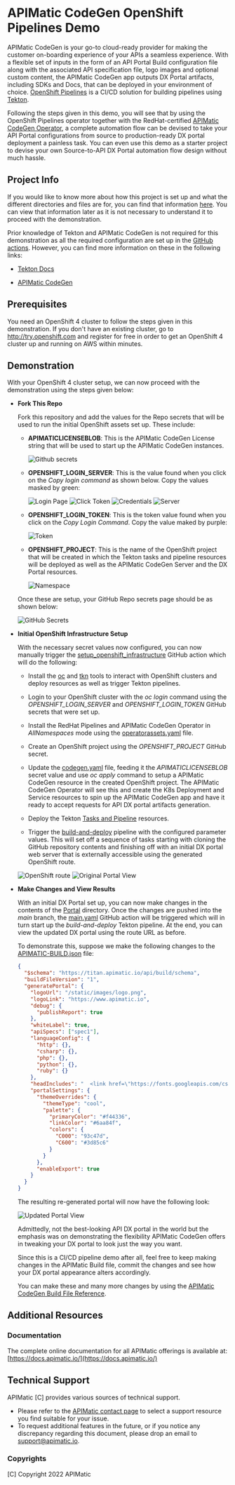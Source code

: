 # APIMatic CodeGen OpenShift Pipelines Demo

APIMatic CodeGen is your go-to cloud-ready provider for making the customer on-boarding experience of your APIs a seamless experience. With a flexible set of inputs in the form of an API Portal Build configuration file along with the associated API specification file, logo images and optional custom content, the APIMatic CodeGen app outputs DX Portal artifacts, including SDKs and Docs, that can be deployed in your environment of choice. [OpenShift Pipelines](https://cloud.redhat.com/blog/introducing-openshift-pipelines) is a CI/CD solution for building pipelines using [Tekton](https://tekton.dev).

Following the steps given in this demo, you will see that by using the OpenShift Pipelines operator together with the RedHat-certified [APIMatic CodeGen Operator](https://github.com/apimatic/apimatic-codegen-operator), a complete automation flow can be devised to take your API Portal configurations from source to production-ready DX portal deployment a painless task. You can even use this demo as a starter project to devise your own Source-to-API DX Portal automation flow design without much hassle.

## Project Info

If you would like to know more about how this project is set up and what the different directories and files are for, you can find that information [here](./docs/demo_structure.md). You can view that information later as it is not necessary to understand it to proceed with the demonstration.

Prior knowledge of Tekton and APIMatic CodeGen is not required for this demonstration as all the required configuration are set up in the [GitHub actions](./.github/workflows/). However, you can find more information on these in the following links:

- [Tekton Docs](https://tekton.dev/docs/)

- [APIMatic CodeGen](https://apimatic-core-v3-docs.netlify.app/#/http/getting-started/overview-apimatic-core)

## Prerequisites

You need an OpenShift 4 cluster to follow the steps given in this demonstration. If you don't have an existing cluster, go to http://try.openshift.com and register for free in order to get an OpenShift 4 cluster up and running on AWS within minutes.

## Demonstration

With your OpenShift 4 cluster setup, we can now proceed with the demonstration using the steps given below:

- **Fork This Repo**

  Fork this repository and add the values for the Repo secrets that will be used to run the initial OpenShift assets set up. These include:

  - **APIMATICLICENSEBLOB**:
    This is the APIMatic CodeGen License string that will be used to start up the APIMatic CodeGen instances.
    
    ![Github secrets](./docs/7.PNG)
    
  - **OPENSHIFT_LOGIN_SERVER**:
    This is the value found when you click on the _Copy login command_ as shown below. Copy the values masked by green:
    
    ![Login Page](./docs/1.PNG)
    ![Click Token](./docs/2.PNG)
    ![Credentials](./docs/3.PNG)
    ![Server](./docs/4.PNG)
    
  - **OPENSHIFT_LOGIN_TOKEN**:
    This is the token value found when you click on the _Copy Login Command_. Copy the value maked by purple:
    
    ![Token](./docs/5.PNG)
    
  - **OPENSHIFT_PROJECT**:
    This is the name of the OpenShift project that will be created in which the Tekton tasks and pipeline resources will be deployed as well as the
    APIMatic CodeGen Server and the DX Portal resources.
    
    ![Namespace](./docs/6.PNG)

  Once these are setup, your GitHub Repo secrets page should be as shown below:

  ![GitHub Secrets](./docs/8.PNG)

- **Initial OpenShift Infrastructure Setup**

  With the necessary secret values now configured, you can now manually trigger the [setup_openshift_infrastructure](./.github/workflows/setup_openshift_infrastructure.yaml) GitHub action which will do the following:

  - Install the [oc](https://github.com/openshift/oc) and [tkn](https://github.com/tektoncd/cli) tools to interact with OpenShift clusters and deploy resources as well as trigger Tekton pipelines.

  - Login to your OpenShift cluster with the _oc login_ command using the _OPENSHIFT_LOGIN_SERVER_ and _OPENSHIFT_LOGIN_TOKEN_ GitHub secrets that were set up.

  - Install the RedHat Pipelines and APIMatic CodeGen Operator in _AllNamespaces_ mode using the [operatorassets.yaml](./setup/operatorsassets.yaml) file.

  - Create an OpenShift project using the _OPENSHIFT_PROJECT_ GitHub secret.

  - Update the [codegen.yaml](./setup/codegen.yaml) file, feeding it the _APIMATICLICENSEBLOB_ secret value and use _oc apply_ command to setup a APIMatic CodeGen resource in the created OpenShift project. The APIMatic CodeGen Operator will see this and create the K8s Deployment and Service resources to spin up the APIMatic CodeGen app and have it ready to accept requests for API DX portal artifacts generation.

  - Deploy the Tekton [Tasks and Pipeline](./.tekton/) resources.

  - Trigger the [build-and-deploy](./.tekton/pipeline.yaml) pipeline with the configured parameter values. This will set off a sequence of tasks starting with cloning the GitHub repository contents and finishing off with an initial DX portal web server that is externally accessible using the generated OpenShift route.

  ![OpenShift route](./docs/11.PNG)
  ![Original Portal View](./docs/12.PNG)

- **Make Changes and View Results**

  With an initial DX Portal set up, you can now make changes in the contents of the [Portal](./Portal/) directory. Once the changes are pushed into the _main_ branch, the [main.yaml](./.github/workflows/main.yaml) GitHub action will be triggered which will in turn start up the _build-and-deploy_ Tekton pipeline. At the end, you can view the updated DX portal using the route URL as before.

  To demonstrate this, suppose we make the following changes to the [APIMATIC-BUILD.json](./Portal/APIMATIC-BUILD.json) file:

  ```json
  {
    "$schema": "https://titan.apimatic.io/api/build/schema",
    "buildFileVersion": "1",
    "generatePortal": {
      "logoUrl": "/static/images/logo.png",
      "logoLink": "https://www.apimatic.io",
      "debug": {
        "publishReport": true
      },
      "whiteLabel": true,
      "apiSpecs": ["spec1"],
      "languageConfig": {
        "http": {},
        "csharp": {},
        "php": {},
        "python": {},
        "ruby": {}
      },
      "headIncludes": "  <link href=\"https://fonts.googleapis.com/css?family=Open+Sans:300,300i,400,400i,600,600i,700,700i,800,800i&display=swap\" rel=\"stylesheet\">",
      "portalSettings": {
        "themeOverrides": {
          "themeType": "cool",
          "palette": {
            "primaryColor": "#f44336",
            "linkColor": "#6aa84f",
            "colors": {
              "C000": "93c47d",
              "C600": "#3d85c6"
            }
          }
        },
        "enableExport": true
      }
    }
  }
  ```

  The resulting re-generated portal will now have the following look:

  ![Updated Portal View](./docs/16.PNG)

  Admittedly, not the best-looking API DX portal in the world but the emphasis was on demonstrating the flexibility APIMatic CodeGen offers in tweaking your DX portal to look just the way you want.

  Since this is a CI/CD pipeline demo after all, feel free to keep making changes in the APIMatic Build file, commit the changes and see how your DX portal appearance alters accordingly.

  You can make these and many more changes by using the [APIMatic CodeGen Build File Reference](https://apimatic-core-v3-docs.netlify.app/#/http/generating-api-portal/build-file-reference).

## Additional Resources

### Documentation

The complete online documentation for all APIMatic offerings is available at:
[https://docs.apimatic.io/](https://docs.apimatic.io/)

## Technical Support

APIMatic [C] provides various sources of technical support.

- Please refer to the [APIMatic contact page](https://www.apimatic.io/contact/) to select a support resource you find suitable for your issue.
- To request additional features in the future, or if you notice any discrepancy regarding this document, please drop an email to [support@apimatic.io](mailto:support@apimatic.io).

### Copyrights

[C] Copyright 2022 APIMatic
